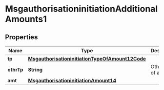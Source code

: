 

# MsgauthorisationinitiationAdditionalAmounts1

## Properties

Name | Type | Description | Notes
------------ | ------------- | ------------- | -------------
**tp** | [**MsgauthorisationinitiationTypeOfAmount12Code**](MsgauthorisationinitiationTypeOfAmount12Code.md) |  |  [optional]
**othrTp** | **String** | Other type of amount. |  [optional]
**amt** | [**MsgauthorisationinitiationAmount14**](MsgauthorisationinitiationAmount14.md) |  |  [optional]



